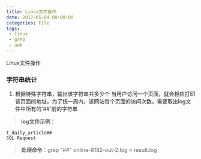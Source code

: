 ```yaml
---
title: Linux文件操作
date: 2017-05-04 00:00:00
categories: File
tags:
 - linux
 - grep
 - awk
---
```


Linux文件操作
 
 <!--more-->

### 字符串统计

1. 根据特殊字符串，输出该字符串共多少个
当用户访问一个页面，就会相应打印该页面的地址，为了统一周内，该网站每个页面的访问次数，需要取出log文件中所有的'##'前的字符串
> **log文件示例**：
```
t_daily_article##
SQL Request
```
> **处理命令**：grep "##" online-8182-out-2.log > result.log

 
 
 
 
 
 
 
 
 
